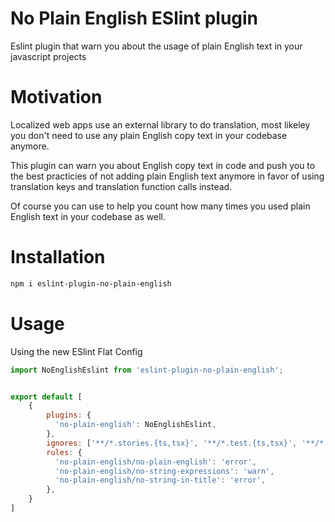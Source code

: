 # No Plain English ESlint plugin

Eslint plugin that warn you about the usage of plain English text in your javascript projects

# Motivation

Localized web apps use an external library to do translation, most likeley you don't need to use
any plain English copy text in your codebase anymore. 

This plugin can warn you about English copy text in code and push you to the best practicies of not adding plain English
text anymore in favor of using translation keys and translation function calls instead.

Of course you can use to help you count how many times you used plain English text in your codebase as well.


# Installation

```sh
npm i eslint-plugin-no-plain-english
```

# Usage

Using the new ESlint Flat Config

```javascript
import NoEnglishEslint from 'eslint-plugin-no-plain-english';


export default [
    {
        plugins: {
          'no-plain-english': NoEnglishEslint,
        },
        ignores: ['**/*.stories.{ts,tsx}', '**/*.test.{ts,tsx}', '**/*.spec.{ts,tsx}'],
        rules: {
          'no-plain-english/no-plain-english': 'error',
          'no-plain-english/no-string-expressions': 'warn',
          'no-plain-english/no-string-in-title': 'error',
        },
    }
]
```
